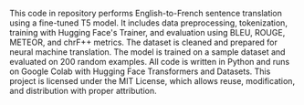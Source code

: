 This code in repository performs English-to-French sentence translation using a fine-tuned T5 model. It includes data preprocessing, tokenization, training with Hugging Face's Trainer, and evaluation using BLEU, ROUGE, METEOR, and chrF++ metrics. The dataset is cleaned and prepared for neural machine translation. The model is trained on a sample dataset and evaluated on 200 random examples. All code is written in Python and runs on Google Colab with Hugging Face Transformers and Datasets. This project is licensed under the MIT License, which allows reuse, modification, and distribution with proper attribution.
